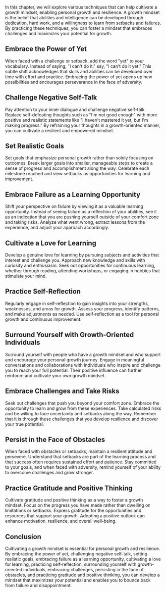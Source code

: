 
In this chapter, we will explore various techniques that can help cultivate a growth mindset, enabling personal growth and resilience. A growth mindset is the belief that abilities and intelligence can be developed through dedication, hard work, and a willingness to learn from setbacks and failures. By practicing these techniques, you can foster a mindset that embraces challenges and maximizes your potential for growth.

Embrace the Power of Yet
------------------------

When faced with a challenge or setback, add the word "yet" to your vocabulary. Instead of saying, "I can't do it," say, "I can't do it yet." This subtle shift acknowledges that skills and abilities can be developed over time with effort and practice. Embracing the power of yet opens up new possibilities and encourages perseverance in the face of adversity.

Challenge Negative Self-Talk
----------------------------

Pay attention to your inner dialogue and challenge negative self-talk. Replace self-defeating thoughts such as "I'm not good enough" with more positive and realistic statements like "I haven't mastered it yet, but I'm making progress." By reframing your thoughts in a growth-oriented manner, you can cultivate a resilient and empowered mindset.

Set Realistic Goals
-------------------

Set goals that emphasize personal growth rather than solely focusing on outcomes. Break larger goals into smaller, manageable steps to create a sense of progress and accomplishment along the way. Celebrate each milestone reached and view setbacks as opportunities for learning and improvement.

Embrace Failure as a Learning Opportunity
-----------------------------------------

Shift your perspective on failure by viewing it as a valuable learning opportunity. Instead of seeing failure as a reflection of your abilities, see it as an indication that you are pushing yourself outside of your comfort zone and taking risks. Analyze what went wrong, extract lessons from the experience, and adjust your approach accordingly.

Cultivate a Love for Learning
-----------------------------

Develop a genuine love for learning by pursuing subjects and activities that interest and challenge you. Approach new knowledge and skills with curiosity and enthusiasm. Seek out opportunities for continuous learning, whether through reading, attending workshops, or engaging in hobbies that stimulate your mind.

Practice Self-Reflection
------------------------

Regularly engage in self-reflection to gain insights into your strengths, weaknesses, and areas for growth. Assess your progress, identify patterns, and make adjustments as needed. Use self-reflection as a tool for personal growth and continuous improvement.

Surround Yourself with Growth-Oriented Individuals
--------------------------------------------------

Surround yourself with people who have a growth mindset and who support and encourage your personal growth journey. Engage in meaningful conversations and collaborations with individuals who inspire and challenge you to reach your full potential. Their positive influence can further reinforce and cultivate your own growth mindset.

Embrace Challenges and Take Risks
---------------------------------

Seek out challenges that push you beyond your comfort zone. Embrace the opportunity to learn and grow from these experiences. Take calculated risks and be willing to face uncertainty and setbacks along the way. Remember that it is through these challenges that you develop resilience and discover your true potential.

Persist in the Face of Obstacles
--------------------------------

When faced with obstacles or setbacks, maintain a resilient attitude and persevere. Understand that setbacks are part of the learning process and that success often requires sustained effort and patience. Stay committed to your goals, and when faced with adversity, remind yourself of your ability to overcome challenges and grow stronger.

Practice Gratitude and Positive Thinking
----------------------------------------

Cultivate gratitude and positive thinking as a way to foster a growth mindset. Focus on the progress you have made rather than dwelling on limitations or setbacks. Express gratitude for the opportunities and resources that support your growth. Adopting a positive outlook can enhance motivation, resilience, and overall well-being.

Conclusion
----------

Cultivating a growth mindset is essential for personal growth and resilience. By embracing the power of yet, challenging negative self-talk, setting realistic goals, embracing failure as a learning opportunity, cultivating a love for learning, practicing self-reflection, surrounding yourself with growth-oriented individuals, embracing challenges, persisting in the face of obstacles, and practicing gratitude and positive thinking, you can develop a mindset that maximizes your potential and enables you to bounce back from failure and disappointment.
